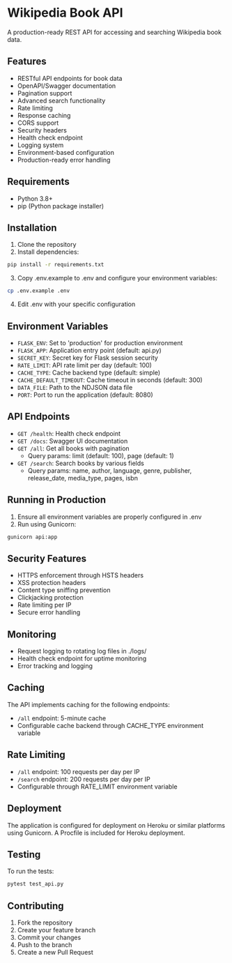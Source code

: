 # Wikipedia Book API

A production-ready REST API for accessing and searching Wikipedia book data.

## Features

- RESTful API endpoints for book data
- OpenAPI/Swagger documentation
- Pagination support
- Advanced search functionality
- Rate limiting
- Response caching
- CORS support
- Security headers
- Health check endpoint
- Logging system
- Environment-based configuration
- Production-ready error handling

## Requirements

- Python 3.8+
- pip (Python package installer)

## Installation

1. Clone the repository
2. Install dependencies:
```bash
pip install -r requirements.txt
```
3. Copy .env.example to .env and configure your environment variables:
```bash
cp .env.example .env
```
4. Edit .env with your specific configuration

## Environment Variables

- `FLASK_ENV`: Set to 'production' for production environment
- `FLASK_APP`: Application entry point (default: api.py)
- `SECRET_KEY`: Secret key for Flask session security
- `RATE_LIMIT`: API rate limit per day (default: 100)
- `CACHE_TYPE`: Cache backend type (default: simple)
- `CACHE_DEFAULT_TIMEOUT`: Cache timeout in seconds (default: 300)
- `DATA_FILE`: Path to the NDJSON data file
- `PORT`: Port to run the application (default: 8080)

## API Endpoints

- `GET /health`: Health check endpoint
- `GET /docs`: Swagger UI documentation
- `GET /all`: Get all books with pagination
  - Query params: limit (default: 100), page (default: 1)
- `GET /search`: Search books by various fields
  - Query params: name, author, language, genre, publisher, release_date, media_type, pages, isbn

## Running in Production

1. Ensure all environment variables are properly configured in .env
2. Run using Gunicorn:
```bash
gunicorn api:app
```

## Security Features

- HTTPS enforcement through HSTS headers
- XSS protection headers
- Content type sniffing prevention
- Clickjacking protection
- Rate limiting per IP
- Secure error handling

## Monitoring

- Request logging to rotating log files in ./logs/
- Health check endpoint for uptime monitoring
- Error tracking and logging

## Caching

The API implements caching for the following endpoints:
- `/all` endpoint: 5-minute cache
- Configurable cache backend through CACHE_TYPE environment variable

## Rate Limiting

- `/all` endpoint: 100 requests per day per IP
- `/search` endpoint: 200 requests per day per IP
- Configurable through RATE_LIMIT environment variable

## Deployment

The application is configured for deployment on Heroku or similar platforms using Gunicorn.
A Procfile is included for Heroku deployment.

## Testing

To run the tests:
```bash
pytest test_api.py
```

## Contributing

1. Fork the repository
2. Create your feature branch
3. Commit your changes
4. Push to the branch
5. Create a new Pull Request
